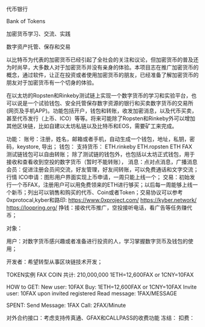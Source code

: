代币银行

Bank of Tokens

加密货币学习、交流、实践

数字资产托管、保存和交易

以比特币为代表的加密货币已经引起了全社会的关注和议论，但加密货币的普及还为时尚早，大多数人对于加密货币并没有亲身的体验。本项目志在推广加密货币的概念，通过软件，让正在投资或者使用加密货币的朋友，已经准备了解加密货币的朋友对于加密货币有一个切身的体验。

在以太坊的Ropsten和Rinkeby测试链上实现一个数字货币的学习和实验平台，也可以说是一个试验钱包、安全托管保存数字资源的银行和买卖数字货币的交易所(网页及手机APP)。功能包括开户，钱包和转账，收发加密消息，以及代币买卖，甚至代币发行（上币、ICO）等等。将来可能除了Ropsten和Rinkeby外可以增加其他区块链，比如自建以太坊私链以及比特币和EOS，需要矿工来完成。

功能：
账号：注册，姓名，邮箱或者手机，自动生成一个钱包，地址，私钥，密码，keystore, 导出；
钱包：
支持货币：
ETH.rinkeby
ETH.ropsten
ETH
FAX
测试链钱包可以自由转账；
除了测试链的钱包外，也包括以太坊正式钱包，用于接收和查看收到空投的数字货币（暂时不能转账），
消息：点对点消息，广播消息
会员：促进注册会员间交流，好友管理，好友间转账，可以免费通话和文字交流；
行情
ICO申请：图形用户界面实现上币申请，一周只能上线一个；
交易：初始发行一个币FAX，注册用户可以用免费领来的ETH进行够买；以后每一周能够上线一个新币；列出可以销售和购买的代币、Coin或者Token；交易协议可以参考0xprotocal,kyber和路印:
https://www.0xproject.com/
https://kyber.network/
https://loopring.org/
挣钱：接收代币推广，空投接听电话，看广告等任务赚代币；

对象：

用户：对数字货币感兴趣或者准备进行投资的人，学习掌握数字货币及钱包的使用；

开发者：希望转型从事区块链技术开发；

TOKEN实例
FAX COIN
共计: 210,000,000
1ETH=12,600FAX or 1CNY=10FAX

HOW to GET:
New user: 10FAX
Buy: 1ETH=12,600FAX or 1CNY=10FAX
Invite user: 10FAX upon invited registered 
Read message: 1FAX/MESSAGE

SPENT:
Send Message: 1FAX
Call: 2FAX/Minute

对外合约接口：考虑支持传真通、GFAX和CALLPASS的收费功能
冻结：
扣费：
